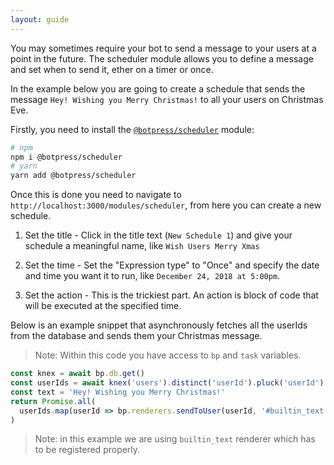 ```yaml
---
layout: guide
---
```


You may sometimes require your bot to send a message to your users at a point in the future. The scheduler module allows you to define a message and set when to send it, ether on a timer or once.

In the example below you are going to create a schedule that sends the message `Hey! Wishing you Merry Christmas!` to all your users on Christmas Eve. 

Firstly, you need to install the [`@botpress/scheduler`](https://github.com/botpress/botpress/tree/master/packages/functionals/botpress-scheduler) module: 
```bash
# npm 
npm i @botpress/scheduler
# yarn
yarn add @botpress/scheduler
```
Once this is done you need to navigate to `http://localhost:3000/modules/scheduler`, from here you can create a new schedule.

1. Set the title - Click in the title text (`New Schedule 1`) and give your schedule a meaningful name, like `Wish Users Merry Xmas`

2. Set the time - Set the "Expression type" to "Once" and specify the date and time you want it to run, like `December 24, 2018 at 5:00pm`.

3. Set the action - This is the trickiest part. An action is block of code that will be executed at the specified time. 

Below is an example snippet that asynchronously fetches all the userIds from the database and sends them your Christmas message.

> Note: Within this code you have access to `bp` and `task` variables.

```js
const knex = await bp.db.get()
const userIds = await knex('users').distinct('userId').pluck('userId')
const text = 'Hey! Wishing you Merry Christmas!'
return Promise.all(
  userIds.map(userId => bp.renderers.sendToUser(userId, '#builtin_text', { text, typing: true }))
)
```

> Note: in this example we are using `builtin_text` renderer which has to be registered properly.
